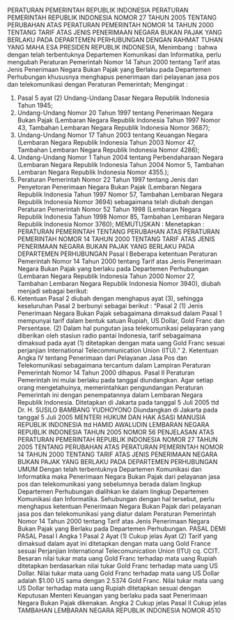  PERATURAN PEMERINTAH REPUBLIK INDONESIA PERATURAN PEMERINTAH REPUBLIK INDONESIA NOMOR 27 TAHUN 2005 TENTANG PERUBAHAN ATAS PERATURAN PEMERINTAH NOMOR 14 TAHUN 2000 TENTANG TARIF ATAS JENIS PENERIMAAN NEGARA BUKAN PAJAK YANG BERLAKU PADA DEPARTEMEN PERHUBUNGAN
DENGAN RAHMAT TUHAN YANG MAHA ESA PRESIDEN REPUBLIK INDONESIA,
Menimbang :
 bahwa dengan telah terbentuknya Departemen Komunikasi dan Informatika, perlu mengubah Peraturan Pemerintah Nomor 14 Tahun 2000 tentang Tarif atas Jenis Penerimaan Negara Bukan Pajak yang Berlaku pada Departemen Perhubungan khususnya menghapus penerimaan dari pelayanan jasa pos dan telekomunikasi dengan Peraturan Pemerintah;
Mengingat :

1. Pasal 5 ayat (2) Undang-Undang Dasar Negara Republik Indonesia Tahun 1945;
2. Undang-Undang Nomor 20 Tahun 1997 tentang Penerimaan Negara Bukan Pajak (Lembaran Negara Republik Indonesia Tahun 1997 Nomor 43, Tambahan Lembaran Negara Republik Indonesia Nomor 3687);
3. Undang-Undang Nomor 17 Tahun 2003 tentang Keuangan Negara (Lembaran Negara Republik Indonesia Tahun 2003 Nomor 47, Tambahan Lembaran Negara Republik Indonesia Nomor 4286);
4. Undang-Undang Nomor 1 Tahun 2004 tentang Perbendaharaan Negara (Lembaran Negara Republik Indonesia Tahun 2004 Nomor 5, Tambahan Lembaran Negara Republik Indonesia Nomor 4355.);
5. Peraturan Pemerintah Nomor 22 Tahun 1997 tentang Jenis dan Penyetoran Penerimaan Negara Bukan Pajak (Lembaran Negara Republik Indonesia Tahun 1997 Nomor 57, Tambahan Lembaran Negara Republik Indonesia Nomor 3694) sebagaimana telah diubah dengan Peraturan Pemerintah Nomor 52 Tahun 1998 (Lembaran Negara Republik Indonesia Tahun 1998 Nomor 85, Tambahan Lembaran Negara Republik Indonesia Nomor 3760);
MEMUTUSKAN :
 Menetapkan : PERATURAN PEMERINTAH TENTANG PERUBAHAN ATAS PERATURAN PEMERINTAH NOMOR 14 TAHUN 2000 TENTANG TARIF ATAS JENIS PENERIMAAN NEGARA BUKAN PAJAK YANG BERLAKU PADA DEPARTEMEN PERHUBUNGAN
Pasal I
Beberapa ketentuan Peraturan Pemerintah Nomor 14 Tahun 2000 tentang Tarif atas Jenis Penerimaan Negara Bukan Pajak yang berlaku pada Departemen Perhubungan (Lembaran Negara Republik Indonesia Tahun 2000 Nomor 27, Tambahan Lembaran Negara Republik Indonesia Nomor 3940), diubah menjadi sebagai berikut:
1. Ketentuan Pasal 2 diubah dengan menghapus ayat (3), sehingga keseluruhan Pasal 2 berbunyi sebagai berikut : “Pasal 2 (1) Jenis Penerimaan Negara Bukan Pajak sebagaimana dimaksud dalam Pasal 1 mempunyai tarif dalam bentuk satuan Rupiah, US Dollar, Gold Franc dan Persentase.
(2) Dalam hal pungutan jasa telekomunikasi pelayaran yang diberikan oleh stasiun radio pantai Indonesia, tarif sebagaimana dimaksud pada ayat (1) ditetapkan dengan mata uang Gold Franc sesuai perjanjian International Telecommunication Union (ITU).” 2. Ketentuan Angka IV tentang Penerimaan dari Pelayanan Jasa Pos dan Telekomunikasi sebagaimana tercantum dalam Lampiran Peraturan Pemerintah Nomor 14 Tahun 2000 dihapus.
Pasal II
Peraturan Pemerintah ini mulai berlaku pada tanggal diundangkan.
Agar setiap orang mengetahuinya, memerintahkan pengundangan Peraturan Pemerintah ini dengan penempatannya dalam Lembaran Negara Republik Indonesia. Ditetapkan di Jakarta pada tanggal 5 Juli 2005 ttd Dr. H. SUSILO BAMBANG YUDHOYONO Diundangkan di Jakarta pada tanggal 5 Juli 2005 MENTERI HUKUM DAN HAK ASASI MANUSIA REPUBLIK INDONESIA ttd HAMID AWALUDIN LEMBARAN NEGARA REPUBLIK INDONESIA TAHUN 2005 NOMOR 56 PENJELASAN ATAS PERATURAN PEMERINTAH REPUBLIK INDONESIA NOMOR 27 TAHUN 2005 TENTANG PERUBAHAN ATAS PERATURAN PEMERINTAH NOMOR 14 TAHUN 2000 TENTANG TARIF ATAS JENIS PENERIMAAN NEGARA BUKAN PAJAK YANG BERLAKU PADA DEPARTEMEN PERHUBUNGAN UMUM Dengan telah terbentuknya Departemen Komunikasi dan Informatika maka Penerimaan Negara Bukan Pajak dari pelayanan jasa pos dan telekomunikasi yang sebelumnya berada dalam lingkup Departemen Perhubungan dialihkan ke dalam lingkup Departemen Komunikasi dan Informatika. Sehubungan dengan hal tersebut, perlu menghapus ketentuan Penerimaan Negara Bukan Pajak dari pelayanan jasa pos dan telekomunikasi yang diatur dalam Peraturan Pemerintah Nomor 14 Tahun 2000 tentang Tarif atas Jenis Penerimaan Negara Bukan Pajak yang Berlaku pada Departemen Perhubungan. PASAL DEMI PASAL
Pasal I
Angka 1
Pasal 2
Ayat (1) Cukup jelas Ayat (2) Tarif yang dimaksud dalam ayat ini ditetapkan dengan mata uang Gold France sesuai Perjanjian International Telecomunication Union (ITU) cq. CCIT. Besaran nilai tukar mata uang Gold Franc terhadap mata uang Rupiah ditetapkan berdasarkan nilai tukar Gold Franc terhadap mata uang US Dollar. Nilai tukar mata uang Gold Franc terhadap mata uang US Dollar adalah $1.00 US sama dengan 2.5374 Gold Franc. Nilai tukar mata uang US Dollar terhadap mata uang Rupiah ditetapkan sesuai dengan Keputusan Menteri Keuangan yang berlaku pada saat Penerimaan Negara Bukan Pajak dikenakan. Angka 2 Cukup jelas
Pasal II
Cukup jelas TAMBAHAN LEMBARAN NEGARA REPUBLIK INDONESIA NOMOR 4510